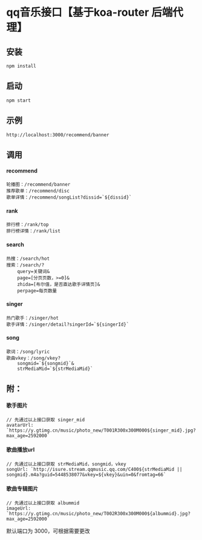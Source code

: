 # qq音乐接口【基于koa-router 后端代理】
## 安装
```
npm install
```
## 启动
```
npm start
```
## 示例
```
http://localhost:3000/recommend/banner
```
## 调用
#### recommend
```
轮播图：/recommend/banner
推荐歌单：/recommend/disc
歌单详情：/recommend/songList?dissid=`${dissid}`
```
#### rank
```
排行榜：/rank/top
排行榜详情：/rank/list
```
#### search
```
热搜：/search/hot
搜索：/search/?
    query=关键词&
    page=[分页页数，>=0]&
    zhida=[布尔值，是否直达歌手详情页]&
    perpage=每页数量
```
#### singer
```
热门歌手：/singer/hot
歌手详情：/singer/detail?singerId=`${singerId}`
```
#### song
```
歌词：/song/lyric
歌曲vkey：/song/vkey?
    songmid=`${songmid}`&
    strMediaMid=`${strMediaMid}`
```
## 附：
#### 歌手图片
```
// 先通过以上接口获取 singer_mid
avatarUrl: `https://y.gtimg.cn/music/photo_new/T001R300x300M000${singer_mid}.jpg?max_age=2592000`
```
#### 歌曲播放url
```
// 先通过以上接口获取 strMediaMid，songmid，vkey
songUrl: `http://isure.stream.qqmusic.qq.com/C400${strMediaMid || songmid}.m4a?guid=5448538077&vkey=${vkey}&uin=0&fromtag=66`
```
#### 歌曲专辑图片
```
// 先通过以上接口获取 albummid
imageUrl: `https://y.gtimg.cn/music/photo_new/T002R300x300M000${albummid}.jpg?max_age=2592000`
```
默认端口为 3000，可根据需要更改
